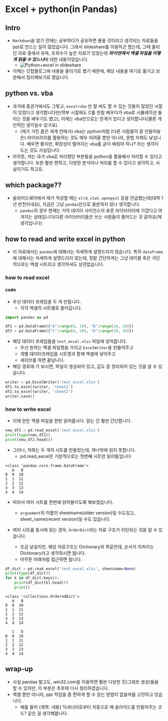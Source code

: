 # Excel + python(in Pandas)

## Intro

- `Markdown`을 알기 전에는 공부하다가 공유하면 좋을 것이라고 생각되는 자료들을 ppt로 만드는 일이 많았습니다. 그래서 slideshare를 이용하곤 했는데, 그때 올리던 자료 중에서 유독, 조회수가 높은 자료가 있었는데 ***파이썬에서 엑셀 파일을 어떻게 읽을 수 있느냐***에 대한 내용이었습니다. 
	- ![Python+excel in slideshare](https://www.slideshare.net/frhyme/python-excel)
- 이제는 깃헙블로그에 내용을 올리기로 했기 때문에, 해당 내용을 여기로 옮기고 보완해서 정리해보기로 했습니다.

## python vs. vba

- 과거에 증권가에서도 그렇고, `excel+vba` 만 잘 써도 할 수 있는 것들이 많았던 시절이 있었다고 생각합니다만(학부 시절에도 C를 한참 배우다가 vba로 시뮬레이션 돌리는 것을 배우기도 했고), 이제는 vba만으로는 한계가 있다고 생각합니다(물론 개인적인 생각일수 있구요).
	- (제가 가진 좁은 세계 안에서) vba는 python처럼 (다른 사람들이 잘 만들어놓은) 라이브러리를 활용하는 것도 매우 어려울 뿐만 아니라, 문법 자체도 낯섭니다. 배우면 좋지만, 확장성이 떨어지는 vba를 굳이 배워야 하나? 라는 생각이 드는 것도 사실입니다. 
- 아무튼, 저는 과거 vba로 처리했던 부분들을 python을 활용해서 처리할 수 있다고 생각합니다. 또한 훨씬 편하고, 다양한 분석이나 처리를 할 수 있다고 생각하고, 사실이기도 하고요. 

## which package??

- 슬라이드쉐어에서 제가 작성할 때는 `xlrd`, `xlwt`, `openpyxl` 등을 언급했는데(대략 1년 반전이네요), 지금은 그냥 `pandas`만으로 충분하지 않나 생각합니다. 
	- `pandas`의 경우 현재는 거의 데이터 사이언스의 표준 라이브러리에 가깝다고 여겨지는 상태입니다(다른 라이브러리들은 쓰는 사람들이 줄어드는 것 같아요(제 생각입니다)

## how to read and write excel in python

- 이 자료에서는 `pandas`에 대해서는 자세하게 설명드리지 않습니다. 특히 `dataframe`에 대해서는 자세하게 설명드리지 않는데, 정말 간단하게는 그냥 테이블 혹은 극단적으로는 엑셀 시트라고 생각하셔도 상관없습니다. 

### how to read excel

#### code 

- 우선 데이터 프레임을 두 개 만듭니다. 
	- 각각 엑셀의 시트별로 들어갑니다.

```python
import pandas as pd

df1 = pd.DataFrame({"A":range(0, 10), "B":range(10, 20)})
df2 = pd.DataFrame({"C":range(0, 20), "D":range(10, 30)})
```

- 해당 데이터 프레임들을 `test_excel.xlsx` 파일에 넣어줍니다. 
	- 우선 원하는 엑셀 파일명을 가지고 `ExcelWriter`을 만들어주고
	- 개별 데이터프레임을 시트명과 함께 엑셀에 넣어주고
	- 세이브를 하면 끝납니다. 
- 해당 경로에 가 보시면, 파일이 생성되어 있고, 값도 잘 정리되어 있는 것을 알 수 있습니다. 

```python
writer = pd.ExcelWriter('test_excel.xlsx')
df1.to_excel(writer, 'sheet1')
df2.to_excel(writer, 'sheet2')
writer.save()
```

### how to write excel 

- 이제 만든 엑셀 파일을 한번 읽어봅시다. 읽는 건 훨씬 간단합니다.

```python
new_df2 = pd.read_excel('test_excel.xlsx')
print(type(new_df2))
print(new_df2.head())
```

- 그러나, 저희는 두 개의 시트를 만들었는데, 하나밖에 읽지 못합니다. 
	- pd.read_excel은 기본적으로는 첫번째 시트만 읽어들입니다 

```
<class 'pandas.core.frame.DataFrame'>
   A   B
0  0  10
1  1  11
2  2  12
3  3  13
4  4  14
```

- 따라서 여러 시트를 한번에 읽어들이도록 해보겠습니다. 
	- `arguement`의 이름이 sheetname(older version)일 수도있고, sheet_name(recent version)일 수도 있습니다. 

- 여러 시트를 동시에 읽는 경우, `OrderDict`라는 자료 구조가 리턴되는 것을 알 수 있습니다.
	- 조금 낯설지만, 해당 자료구조는 Dictionary와 똑같은데, 순서가 지켜지는 Dictionary라고 생각하시면 됩니다.
	- 아무튼 아래처럼 접근하면 됩니다. 

```python
df_dict = pd.read_excel('test_excel.xlsx', sheetname=None)
print(type(df_dict))
for k in df_dict.keys():
    print(df_dict[k].head())
    print()
```

```
<class 'collections.OrderedDict'>
   A   B
0  0  10
1  1  11
2  2  12
3  3  13
4  4  14

   C   D
0  0  10
1  1  11
2  2  12
3  3  13
4  4  14
```


## wrap-up

- 사실 pandas 말고도, win32.com을 이용하면 훨씬 다양한 짓(그래프 생성)들을 할 수 있지만, 이 부분은 추후에 다시 정리하겠습니다. 
- 엑셀 뿐만 아니라, ppt 작업을 좀 편하게 할 수 있는 방법이 없을까를 고민하고 있습니다. 
	- 예를 들어 {제목: 내용} 딕셔너리로부터 자동으로 매 슬라이드를 만들어주는 코드? 같은 걸 생각해봅니다. 
